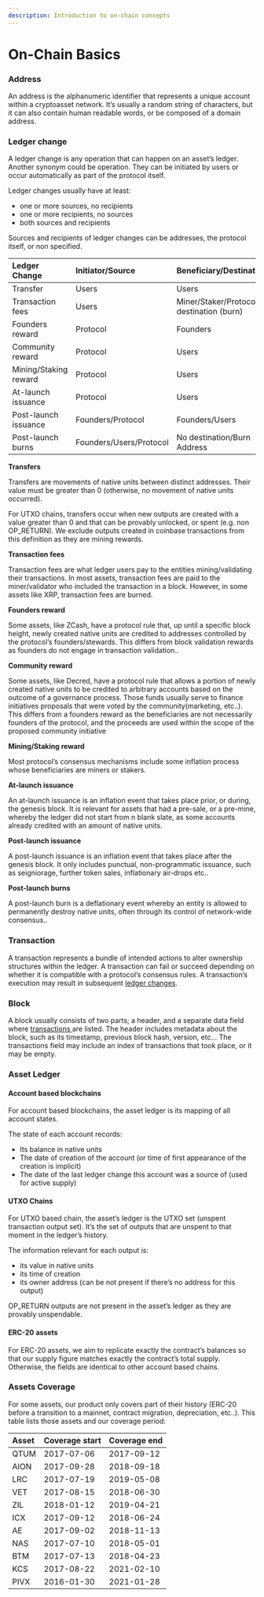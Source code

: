 ```yaml
---
description: Introduction to on-chain concepts
---
```


# On-Chain Basics

### Address

An address is the alphanumeric identifier that represents a unique account within a cryptoasset network. It’s usually a random string of characters, but it can also contain human readable words, or be composed of a domain address.

### Ledger change <a id="ledger-change"></a>

A ledger change is any operation that can happen on an asset’s ledger. Another synonym could be operation. They can be initiated by users or occur automatically as part of the protocol itself.

Ledger changes usually have at least:

* one or more sources, no recipients
* one or more recipients, no sources
* both sources and recipients

Sources and recipients of ledger changes can be addresses, the protocol itself, or non specified.

| **Ledger Change** | **Initiator/Source** | **Beneficiary/Destination** |
| :--- | :--- | :--- |
| Transfer | Users | Users |
| Transaction fees | Users | Miner/Staker/Protocol/No destination \(burn\) |
| Founders reward | Protocol | Founders |
| Community reward | Protocol | Users |
| Mining/Staking reward | Protocol | Users |
| At-launch issuance | Protocol | Users |
| Post-launch issuance | Founders/Protocol | Founders/Users |
| Post-launch burns | Founders/Users/Protocol | No destination/Burn Address |

**Transfers**

Transfers are movements of native units between distinct addresses. Their value must be greater than 0 \(otherwise, no movement of native units occurred\).

For UTXO chains, transfers occur when new outputs are created with a value greater than 0 and that can be provably unlocked, or spent \(e.g. non OP\_RETURN\). We exclude outputs created in coinbase transactions from this definition as they are mining rewards.

**Transaction fees**

Transaction fees are what ledger users pay to the entities mining/validating their transactions. In most assets, transaction fees are paid to the miner/validator who included the transaction in a block. However, in some assets like XRP, transaction fees are burned.

**Founders reward**

Some assets, like ZCash, have a protocol rule that, up until a specific block height, newly created native units are credited to addresses controlled by the protocol’s founders/stewards. This differs from block validation rewards as founders do not engage in transaction validation..

**Community reward**

Some assets, like Decred, have a protocol rule that allows a portion of newly created native units to be credited to arbitrary accounts based on the outcome of a governance process. Those funds usually serve to finance initiatives proposals that were voted by the community\(marketing, etc..\). This differs from a founders reward as the beneficiaries are not necessarily founders of the protocol, and the proceeds are used within the scope of the proposed community initiative

**Mining/Staking reward**

Most protocol’s consensus mechanisms include some inflation process whose beneficiaries are miners or stakers.

**At-launch issuance**

An at-launch issuance is an inflation event that takes place prior, or during, the genesis block. It is relevant for assets that had a pre-sale, or a pre-mine, whereby the ledger did not start from n blank slate, as some accounts already credited with an amount of native units.

**Post-launch issuance**

A post-launch issuance is an inflation event that takes place after the genesis block. It only includes punctual, non-programmatic issuance, such as seigniorage, further token sales, inflationary air-drops etc..

**Post-launch burns**

A post-launch burn is a deflationary event whereby an entity is allowed to permanently destroy native units, often through its control of network-wide consensus..

### Transaction

A transaction represents a bundle of intended actions to alter ownership structures within the ledger. A transaction can fail or succeed depending on whether it is compatible with a protocol’s consensus rules. A transaction’s execution may result in subsequent [ledger changes](on-chain-basics.md#ledger-change).

### Block

A block usually consists of two parts; a header, and a separate data field where [transactions ](on-chain-basics.md#transaction)are listed. The header includes metadata about the block, such as its timestamp, previous block hash, version, etc... The transactions field may include an index of transactions that took place, or it may be empty.

### Asset Ledger

#### Account based blockchains

For account based blockchains, the asset ledger is its mapping of all account states.

The state of each account records:

* Its balance in native units
* The date of creation of the account \(or time of first appearance of the creation is implicit\)
* The date of the last ledger change this account was a source of \(used for active supply\)

#### UTXO Chains

For UTXO based chain, the asset’s ledger is the UTXO set \(unspent transaction output set\). It’s the set of outputs that are unspent to that moment in the ledger’s history.

The information relevant for each output is:

* its value in native units
* its time of creation
* its owner address \(can be not present if there’s no address for this output\)

OP\_RETURN outputs are not present in the asset’s ledger as they are provably unspendable.

####  ERC-20 assets

For ERC-20 assets, we aim to replicate exactly the contract’s balances so that our supply figure matches exactly the contract’s total supply. Otherwise, the fields are identical to other account based chains.

### Assets Coverage

For some assets, our product only covers part of their history \(ERC-20 before a transition to a mainnet, contract migration, depreciation, etc..\). This table lists those assets and our coverage period:

| **Asset** | **Coverage start** | **Coverage end** |
| :--- | :--- | :--- |
| QTUM | 2017-07-06 | 2017-09-12 |
| AION | 2017-09-28 | 2018-09-18 |
| LRC | 2017-07-19 | 2019-05-08 |
| VET | 2017-08-15 | 2018-06-30 |
| ZIL | 2018-01-12 | 2019-04-21 |
| ICX | 2017-09-12 | 2018-06-24 |
| AE | 2017-09-02 | 2018-11-13 |
| NAS | 2017-07-10 | 2018-05-01 |
| BTM | 2017-07-13 | 2018-04-23 |
| KCS | 2017-08-22 | 2021-02-10 |
| PIVX | 2016-01-30 | 2021-01-28 |

